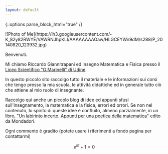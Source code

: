 ```yaml
---
layout: default
---
```



{::options parse_block_html="true" /}
<div class="home_image_container">
<div class="home_image">
![Photo of Me](https://lh3.googleusercontent.com/-K_82y82RWYE/VAWRNJhpKLI/AAAAAAAAOaw/HLGCEYWn9dM/s288/P_20140820_123932.jpg)
<!--
 ![Photo of Me](images/profilo.png)
-->
</div>
</div>


Benvenuti. 

Mi chiamo Riccardo Giannitrapani ed insegno Matematica e Fisica presso
il [Liceo Scientifico "G.Marinelli" di Udine](http://www.liceomarinelli.gov.it).

In questo piccolo sito raccolgo tutto il materiale e le informazioni
sui corsi che tengo presso la mia scuola, le attività didattiche ed in
generale tutto ciò che attiene al mio ruolo di insegnante. 

Raccolgo qui anche un piccolo blog di idee ed appunti sfusi sull'insegnamento,
la matematica e la fisica, errori ed orrori. Se non nel contenuto, lo spirito di queste idee è
confluito, almeno parzialmente, in un libro, ["Un labirinto incerto. Appunti per una poetica della
matematica"](https://www.librimondadori.it/libri/un-labirinto-incerto-riccardo-giannitrapani/) edito da Mondadori.

Ogni commento è gradito (potete usare i riferimenti a fondo pagina per
contattarmi)

$$ e^{i\pi} + 1 = 0 $$






